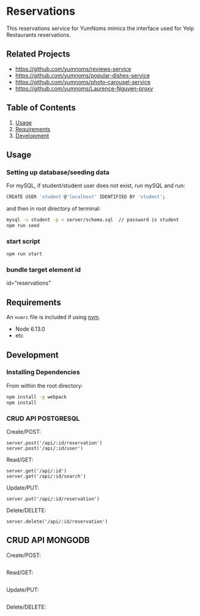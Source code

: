 # Reservations

This reservations service for YumNoms mimics the interface used for Yelp Restaurants reservations.

## Related Projects

  - https://github.com/yumnoms/reviews-service
  - https://github.com/yumnoms/popular-dishes-service
  - https://github.com/yumnoms/photo-carousel-service
  - https://github.com/yumnoms/Laurence-Nguyen-proxy

## Table of Contents

1. [Usage](#Usage)
2. [Requirements](#requirements)
3. [Development](#development)


## Usage

### Setting up database/seeding data

For mySQL, if student/student user does not exist,
run mySQL and run:

```sh
CREATE USER 'student'@'localhost' IDENTIFIED BY 'student';
```

and then in root directory of terminal:

```sh
mysql -u student -p < server/schema.sql  // password is student
npm run seed
```

### start script

```sh
npm run start
```

### bundle target element id

id="reservations"


## Requirements

An `nvmrc` file is included if using [nvm](https://github.com/creationix/nvm).

- Node 6.13.0
- etc

## Development


### Installing Dependencies

From within the root directory:

```sh
npm install -g webpack
npm install
```

### CRUD API POSTGRESQL

Create/POST:
```
server.post('/api/:id/reservation')
server.post('/api/:id/user')
```
Read/GET:
```
server.get('/api/:id')
server.get('/api/:id/search')
```
Update/PUT:
```
server.put('/api/:id/reservation')
```
Delete/DELETE:
```
server.delete('/api/:id/reservation')
```

## CRUD API MONGODB

Create/POST:
```

```
Read/GET:
```

```
Update/PUT:
```

```
Delete/DELETE:
```

```
